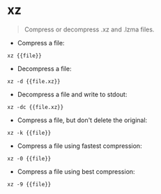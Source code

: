 # xz

> Compress or decompress .xz and .lzma files.

- Compress a file:

`xz {{file}}`

- Decompress a file:

`xz -d {{file.xz}}`

- Decompress a file and write to stdout:

`xz -dc {{file.xz}}`

- Compress a file, but don't delete the original:

`xz -k {{file}}`

- Compress a file using fastest compression:

`xz -0 {{file}}`

- Compress a file using best compression:

`xz -9 {{file}}`
